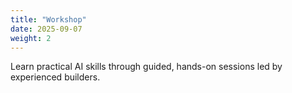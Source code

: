 ```yaml
---
title: "Workshop"
date: 2025-09-07
weight: 2
---
```


Learn practical AI skills through guided, hands-on sessions led by experienced builders.